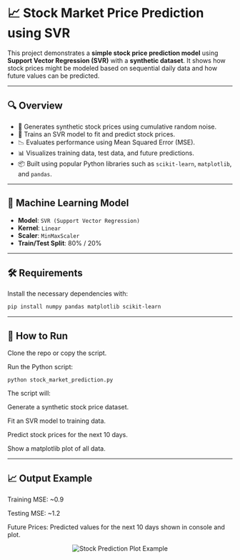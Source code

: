 # 📈 Stock Market Price Prediction using SVR

This project demonstrates a **simple stock price prediction model** using **Support Vector Regression (SVR)** with a **synthetic dataset**. It shows how stock prices might be modeled based on sequential daily data and how future values can be predicted.

---

## 🔍 Overview

- 🔢 Generates synthetic stock prices using cumulative random noise.
- 🧪 Trains an SVR model to fit and predict stock prices.
- 📉 Evaluates performance using Mean Squared Error (MSE).
- 📊 Visualizes training data, test data, and future predictions.
- 📦 Built using popular Python libraries such as `scikit-learn`, `matplotlib`, and `pandas`.

---

## 🧠 Machine Learning Model

- **Model**: `SVR (Support Vector Regression)`
- **Kernel**: `Linear`
- **Scaler**: `MinMaxScaler`
- **Train/Test Split**: 80% / 20%

---

## 🛠️ Requirements

Install the necessary dependencies with:

```bash
pip install numpy pandas matplotlib scikit-learn
```

---

## 🚀 How to Run
Clone the repo or copy the script.

Run the Python script:

```
python stock_market_prediction.py
```
The script will:

Generate a synthetic stock price dataset.

Fit an SVR model to training data.

Predict stock prices for the next 10 days.

Show a matplotlib plot of all data.

---

## 📈 Output Example
Training MSE: ~0.9

Testing MSE: ~1.2

Future Prices: Predicted values for the next 10 days shown in console and plot.

<p align="center"> <img src="https://via.placeholder.com/600x300.png?text=Sample+SVR+Plot" alt="Stock Prediction Plot Example" /> </p>

